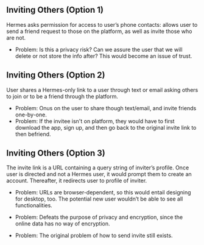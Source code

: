 ## Inviting Others (Option 1) ##

Hermes asks permission for access to user’s phone contacts: allows user to send a friend request to those on the platform, as well as invite those who are not.
- Problem: Is this a privacy risk? Can we assure the user that we will delete or not store the info after? This would become an issue of trust.


## Inviting Others (Option 2) ##

User shares a Hermes-only link to a user through text or email asking others to join or to be a friend through the platform.
- Problem: Onus on the user to share though text/email, and invite friends one-by-one.
- Problem: If the invitee isn't on platform, they would have to first download the app, sign up, and then go back to the original invite link to then befriend.

## Inviting Others (Option 3) ##

The invite link is a URL containing a query string of inviter’s profile. Once user is directed and not a Hermes user, it would prompt them to create an account. Thereafter, it redirects user to profile of inviter.

- Problem: URLs are browser-dependent, so this would entail designing for desktop, too. The potential new user wouldn’t be able to see all functionalities.

- Problem: Defeats the purpose of privacy and encryption, since the online data has no way of encryption.

- Problem: The original problem of how to send invite still exists.

